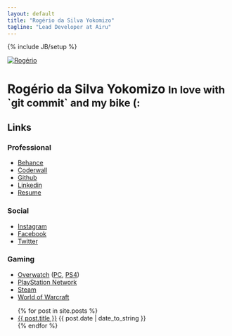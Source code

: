```yaml
---
layout: default
title: "Rogério da Silva Yokomizo"
tagline: "Lead Developer at Airu"
---
```

{% include JB/setup %}

<div class="page-header">
  <a href="/"><img alt="Rogério" src="http://www.gravatar.com/avatar/5dc63b0e1394be552daf2ad84418bb40?s=220" class="img-circle me"></a>
  <h1>Rogério da Silva Yokomizo <small>In love with `git commit` and my bike (:</small></h1>
</div>

<h2>Links</h2>

<h3>Professional</h3>

<ul>
  <li><a target="_blank" href="https://www.behance.net/yokomizor" rel="nofollow">Behance</a></li>
  <li><a target="_blank" href="https://coderwall.com/yokomizor" rel="nofollow">Coderwall</a></li>
  <li><a target="_blank" href="https://github.com/yokomizor" rel="nofollow">Github</a></li>
  <li><a target="_blank" href="https://www.linkedin.com/in/rogério-yokomizo-ab9b928a" rel="nofollow">Linkedin</a></li>
  <li><a target="_blank" href="/rogerio_da_silva_yokomizo.pdf">Resume</a></li>
</ul>

<h3>Social</h3>

<ul>
  <li><a target="_blank" href="https://www.instagram.com/pobrejapa/" rel="nofollow">Instagram</a></li>
  <li><a target="_blank" href="https://www.facebook.com/rogerio.yokomizo.9" rel="nofollow">Facebook</a></li>
  <li><a target="_blank" href="https://twitter.com/yokomizor" rel="nofollow">Twitter</a></li>
</ul>

<h3>Gaming</h3>

<ul>
  <li><a target="_blank" href="https://playoverwatch.com/en-us/career/pc/eu/bonigota-2124" rel="nofollow">Overwatch</a> (<a target="_blank" href="https://playoverwatch.com/en-us/career/pc/eu/bonigota-2124" rel="nofollow">PC</a>, <a target="_blank" href="https://playoverwatch.com/en-us/career/psn/bonigota" rel="nofollow">PS4</a>)</li>
  <li><a target="_blank" href="http://br.playstation.com/publictrophy/?onlinename=yokomizor" rel="nofollow">PlayStation Network</a></li>
  <li><a target="_blank" href="http://steamcommunity.com/id/yokomizor" rel="nofollow">Steam</a></li>
  <li><a target="_blank" href="http://us.battle.net/wow/en/character/nemesis/Bonigota/advanced" rel="nofollow">World of Warcraft</a></li>
</ul>

<ul>
{% for post in site.posts %}
  <li><a href="{{ BASE_PATH }}{{ post.url }}">{{ post.title }}</a> <span class="date">{{ post.date | date_to_string }}</span></li>
{% endfor %}
</ul>
